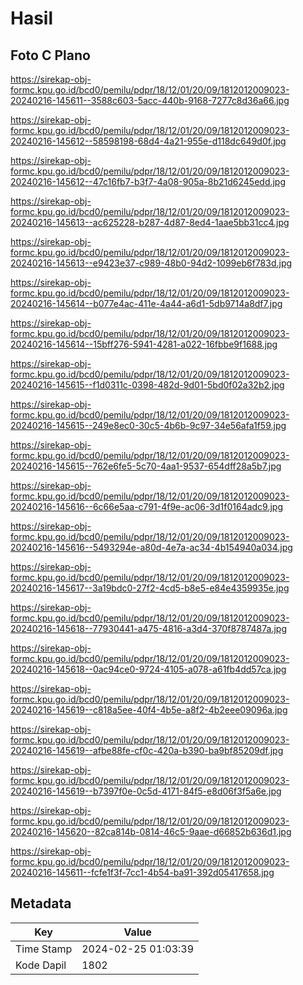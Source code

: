 # Hasil

## Foto C Plano

https://sirekap-obj-formc.kpu.go.id/bcd0/pemilu/pdpr/18/12/01/20/09/1812012009023-20240216-145611--3588c603-5acc-440b-9168-7277c8d36a66.jpg

https://sirekap-obj-formc.kpu.go.id/bcd0/pemilu/pdpr/18/12/01/20/09/1812012009023-20240216-145612--58598198-68d4-4a21-955e-d118dc649d0f.jpg

https://sirekap-obj-formc.kpu.go.id/bcd0/pemilu/pdpr/18/12/01/20/09/1812012009023-20240216-145612--47c16fb7-b3f7-4a08-905a-8b21d6245edd.jpg

https://sirekap-obj-formc.kpu.go.id/bcd0/pemilu/pdpr/18/12/01/20/09/1812012009023-20240216-145613--ac625228-b287-4d87-8ed4-1aae5bb31cc4.jpg

https://sirekap-obj-formc.kpu.go.id/bcd0/pemilu/pdpr/18/12/01/20/09/1812012009023-20240216-145613--e9423e37-c989-48b0-94d2-1099eb6f783d.jpg

https://sirekap-obj-formc.kpu.go.id/bcd0/pemilu/pdpr/18/12/01/20/09/1812012009023-20240216-145614--b077e4ac-411e-4a44-a6d1-5db9714a8df7.jpg

https://sirekap-obj-formc.kpu.go.id/bcd0/pemilu/pdpr/18/12/01/20/09/1812012009023-20240216-145614--15bff276-5941-4281-a022-16fbbe9f1688.jpg

https://sirekap-obj-formc.kpu.go.id/bcd0/pemilu/pdpr/18/12/01/20/09/1812012009023-20240216-145615--f1d0311c-0398-482d-9d01-5bd0f02a32b2.jpg

https://sirekap-obj-formc.kpu.go.id/bcd0/pemilu/pdpr/18/12/01/20/09/1812012009023-20240216-145615--249e8ec0-30c5-4b6b-9c97-34e56afa1f59.jpg

https://sirekap-obj-formc.kpu.go.id/bcd0/pemilu/pdpr/18/12/01/20/09/1812012009023-20240216-145615--762e6fe5-5c70-4aa1-9537-654dff28a5b7.jpg

https://sirekap-obj-formc.kpu.go.id/bcd0/pemilu/pdpr/18/12/01/20/09/1812012009023-20240216-145616--6c66e5aa-c791-4f9e-ac06-3d1f0164adc9.jpg

https://sirekap-obj-formc.kpu.go.id/bcd0/pemilu/pdpr/18/12/01/20/09/1812012009023-20240216-145616--5493294e-a80d-4e7a-ac34-4b154940a034.jpg

https://sirekap-obj-formc.kpu.go.id/bcd0/pemilu/pdpr/18/12/01/20/09/1812012009023-20240216-145617--3a19bdc0-27f2-4cd5-b8e5-e84e4359935e.jpg

https://sirekap-obj-formc.kpu.go.id/bcd0/pemilu/pdpr/18/12/01/20/09/1812012009023-20240216-145618--77930441-a475-4816-a3d4-370f8787487a.jpg

https://sirekap-obj-formc.kpu.go.id/bcd0/pemilu/pdpr/18/12/01/20/09/1812012009023-20240216-145618--0ac94ce0-9724-4105-a078-a61fb4dd57ca.jpg

https://sirekap-obj-formc.kpu.go.id/bcd0/pemilu/pdpr/18/12/01/20/09/1812012009023-20240216-145619--c818a5ee-40f4-4b5e-a8f2-4b2eee09096a.jpg

https://sirekap-obj-formc.kpu.go.id/bcd0/pemilu/pdpr/18/12/01/20/09/1812012009023-20240216-145619--afbe88fe-cf0c-420a-b390-ba9bf85209df.jpg

https://sirekap-obj-formc.kpu.go.id/bcd0/pemilu/pdpr/18/12/01/20/09/1812012009023-20240216-145619--b7397f0e-0c5d-4171-84f5-e8d06f3f5a6e.jpg

https://sirekap-obj-formc.kpu.go.id/bcd0/pemilu/pdpr/18/12/01/20/09/1812012009023-20240216-145620--82ca814b-0814-46c5-9aae-d66852b636d1.jpg

https://sirekap-obj-formc.kpu.go.id/bcd0/pemilu/pdpr/18/12/01/20/09/1812012009023-20240216-145611--fcfe1f3f-7cc1-4b54-ba91-392d05417658.jpg


## Metadata

| Key        | Value               |
| ---------- | ------------------- |
| Time Stamp | 2024-02-25 01:03:39 |
| Kode Dapil | 1802                |




